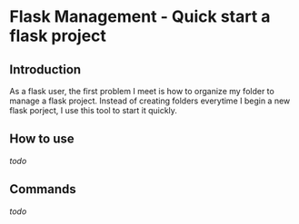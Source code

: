 # Flask Management - Quick start a flask project

## Introduction
As a flask user, the first problem I meet is how to organize my folder to manage a flask project. Instead of creating folders everytime I begin a new 
flask porject, I use this tool to start it quickly.

## How to use
*todo*

## Commands
*todo*



